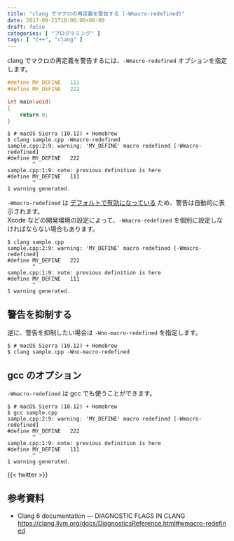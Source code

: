 ```yaml
---
title: "clang でマクロの再定義を警告する (-Wmacro-redefined)"
date: 2017-09-21T18:00:00+09:00
draft: false
categories: [ "プログラミング" ]
tags: [ "C++", "clang" ]
---
```


clang でマクロの再定義を警告するには、`-Wmacro-redefined` オプションを指定します。

```cpp
#define MY_DEFINE   111
#define MY_DEFINE   222

int main(void)
{
    return 0;
}
```

```console
$ # macOS Sierra (10.12) + Homebrew
$ clang sample.cpp -Wmacro-redefined
sample.cpp:2:9: warning: 'MY_DEFINE' macro redefined [-Wmacro-redefined]
#define MY_DEFINE   222
        ^
sample.cpp:1:9: note: previous definition is here
#define MY_DEFINE   111
        ^
1 warning generated.
```

`-Wmacro-redefined` は [デフォルトで有効になっている](https://clang.llvm.org/docs/DiagnosticsReference.html#wmacro-redefined) ため、警告は自動的に表示されます。<br />
Xcode などの開発環境の設定によって、`-Wmacro-redefined` を個別に設定しなければならない場合もあります。

```console
$ clang sample.cpp
sample.cpp:2:9: warning: 'MY_DEFINE' macro redefined [-Wmacro-redefined]
#define MY_DEFINE   222
        ^
sample.cpp:1:9: note: previous definition is here
#define MY_DEFINE   111
        ^
1 warning generated.
```

## 警告を抑制する

逆に、警告を抑制したい場合は `-Wno-macro-redefined` を指定します。

```console
$ # macOS Sierra (10.12) + Homebrew
$ clang sample.cpp -Wno-macro-redefined
```

## gcc のオプション

`-Wmacro-redefined` は gcc でも使うことができます。

```console
$ # macOS Sierra (10.12) + Homebrew
$ gcc sample.cpp
sample.cpp:2:9: warning: 'MY_DEFINE' macro redefined [-Wmacro-redefined]
#define MY_DEFINE   222
        ^
sample.cpp:1:9: note: previous definition is here
#define MY_DEFINE   111
        ^
1 warning generated.
```

{{< twitter >}}

## 参考資料

- Clang 6 documentation &mdash; DIAGNOSTIC FLAGS IN CLANG<br />
  <span style="word-break: break-all;">
  https://clang.llvm.org/docs/DiagnosticsReference.html#wmacro-redefined
  </span>
